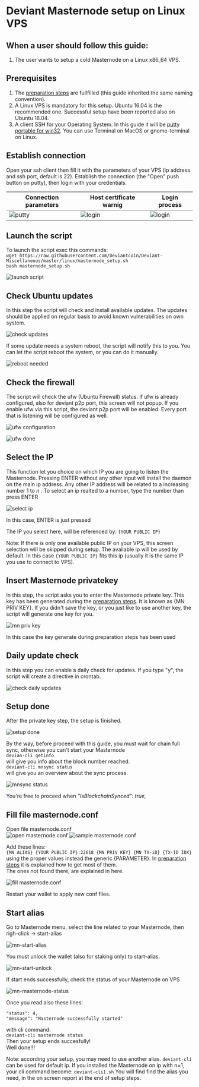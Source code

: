 # Deviant Masternode setup on Linux VPS
## When a user should follow this guide:
1. The user wants to setup a cold Masternode on a Linux x86_64 VPS.

## Prerequisites
1. The [preparation steps](/common/Preparation-steps-for-MN.md) are fullfilled (this guide inherited the same naming convention).
2. A Linux VPS is mandatory for this setup. Ubuntu 16.04 is the recommended one. Successful setup have been reported also on Ubuntu 18.04.
3. A client SSH for your Operating System. In this guide it will be [putty portable for win32](https://the.earth.li/~sgtatham/putty/latest/w32/putty.exe). You can use Terminal on MacOS or gnome-terminal on Linux.

## Establish connection
Open your ssh client then fill it with the parameters of your VPS (ip address and ssh port, default is 22).
Establish the connection (the "Open" push button on putty), then login with your credentials.<br />

Connection parameters | Host certificate warnig | Login process
--------------------- | ----------------------- | ------------- 
![putty](/images/putty-connection.png) | ![login](/images/putty-security.png) | ![login](/images/putty-login.png)

## Launch the script
To launch the script exec this commands:<br />
`wget https://raw.githubusercontent.com/Deviantcoin/Deviant-Miscellaneous/master/linux/masternode_setup.sh`<br />
`bash masternode_setup.sh`

![launch script](/images/launch-script.png)

## Check Ubuntu updates
In this step the script will check and install available updates. The updates should be applied on regular basis to avoid known vulnerabilities on own system.<br />

![check updates](/images/mn-checking-os-updates.png)

If some update needs a system reboot, the script will notify this to you. You can let the script reboot the system, or you can do it manually.<br />

![reboot needed](/images/mn-reboot-needed.png)

## Check the firewall
The script will check the ufw (Ubuntu Firewall) status.
If ufw is already configured, also for deviant p2p port, this screen will not popup.
If you enable ufw via this script, the deviant p2p port will be enabled. Every port that is listening will be configured as well.

![ufw configuration](/images/mn-firewall-disabled.png)

![ufw done](/images/mn-firewall-enabled.png)

## Select the IP
This function let you choice on which IP you are going to listen the Masternode.
Pressing ENTER without any other input will install the daemon on the main ip address. Any other IP address will be related to a increasing number 1 to _n_ . To select an ip realted to a number, type the number than press ENTER

![select ip](/images/mn-select-ip.png)

In this case, ENTER is just pressed<br />

The IP you select here, will be referenced by:
`{YOUR PUBLIC IP}`

Note: If there is only one available public IP on your VPS, this screen selection will be skipped during setup. The available ip will be used by default. In this case `{YOUR PUBLIC IP}` fits this ip (usually it is the same IP you use to connect to VPS).

## Insert Masternode privatekey
In this step, the script asks you to enter the Masternode private key. This key has been generated during the [preparation steps](https://github.com/ScaMar/Deviant-Masternode/blob/master/common/Preparation-steps-for-MN.md). It is known as {MN PRIV KEY}. If you didn't save the key, or you just like to use another key, the script will generate one key for you.

![mn priv key](/images/mn-priv-key.png)

In this case the key generate during preparation steps has been used

## Daily update check
In this step you can enable a daily check for updates. If you type "y", the script will create a directive in crontab.

![check daily updates](/images/mn-updates.png)

## Setup done
After the private key step, the setup is finished.

![setup done](/images/mn-setup-done.png)

By the way, before proceed with this guide, you must wait for chain full sync, otherwise you can't start your Masternode<br />
```devian-cli getinfo```<br />
will give you info about the block number reached.<br />
```deviant-cli mnsync status```<br />
will give you an overview about the sync process.<br />

![mnsync status](/images/mn-mnsync-status.png)

You're free to proceed when _"IsBlockchainSynced": true,_

## Fill file masternode.conf
Open file masternode.conf<br />
![open masternode.conf](/images/edit-masternode-conf.png)
![sample masternode.conf](/images/sample-masternode-conf.png)

Add these lines:<br />
```{MN ALIAS} {YOUR PUBLIC IP}:22618 {MN PRIV KEY} {MN TX-iD} {TX-ID IDX}```<br />
using the proper values instead the generic {PARAMETER}.
In [preparation steps](https://github.com/ScaMar/Deviant-Masternode/blob/master/common/Preparation-steps-for-MN.md) it is explained how to get most of them.<br />
The ones not found there, are explained in here.<br />

![fill masternode.conf](/images/mn-fill-masternode-conf.png)

Restart your wallet to apply new conf files.

## Start alias
Go to Masternode menu, select the line related to your Masternode, then righ-click -> start-alias<br />

![mn-start-alias](/images/mn-start-alias.png)

You must unlock the wallet (also for staking only) to start-alias.<br />

![mn-start-unlock](/images/mn-start-unlock.png)

If start ends successfully, check the status of your Masternode on VPS<br />

![mn-masternode-status](/images/mn-masternode-status.png)

Once you read also these lines:<br />
```
"status": 4,
"message": "Masternode successfully started"
```
with cli command:<br />
```deviant-cli masternode status```<br />
Then your setup ends succesfully!<br />
Well done!!!<br />

Note: according your setup, you may need to use another alias. `deviant-cli` can be used for default ip. If you installed the Masternode on ip with n=1, your cli command become: ```deviant-cli1.sh```
You will find find the alias you need, in the on screen report at the end of setup steps.
